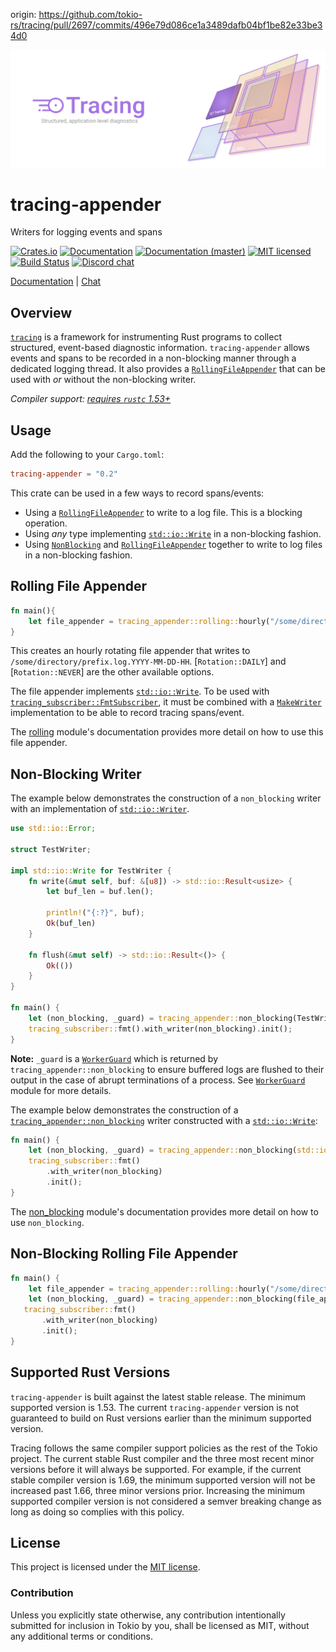 origin: https://github.com/tokio-rs/tracing/pull/2697/commits/496e79d086ce1a3489dafb04bf1be82e33be34d0


![Tracing — Structured, application-level diagnostics][splash]

[splash]: https://raw.githubusercontent.com/tokio-rs/tracing/master/assets/splash.svg

# tracing-appender

Writers for logging events and spans

[![Crates.io][crates-badge]][crates-url]
[![Documentation][docs-badge]][docs-url]
[![Documentation (master)][docs-master-badge]][docs-master-url]
[![MIT licensed][mit-badge]][mit-url]
[![Build Status][actions-badge]][actions-url]
[![Discord chat][discord-badge]][discord-url]

[Documentation][docs-url] | [Chat][discord-url]

[crates-badge]: https://img.shields.io/crates/v/tracing-appender.svg
[crates-url]: https://crates.io/crates/tracing-appender/0.1.1
[docs-badge]: https://docs.rs/tracing-appender/badge.svg
[docs-url]: https://docs.rs/tracing-appender/0.1.1
[docs-master-badge]: https://img.shields.io/badge/docs-master-blue
[docs-master-url]: https://tracing.rs/tracing-appender
[mit-badge]: https://img.shields.io/badge/license-MIT-blue.svg
[mit-url]: ../LICENSE
[actions-badge]: https://github.com/tokio-rs/tracing/workflows/CI/badge.svg
[actions-url]:https://github.com/tokio-rs/tracing/actions?query=workflow%3ACI
[discord-badge]: https://img.shields.io/discord/500028886025895936?logo=discord&label=discord&logoColor=white
[discord-url]: https://discord.gg/EeF3cQw

## Overview

[`tracing`][tracing] is a framework for instrumenting Rust programs to 
collect structured, event-based diagnostic information. `tracing-appender` 
allows events and spans to be recorded in a non-blocking manner through a 
dedicated logging thread. It also provides a [`RollingFileAppender`][file_appender] 
that can be used with _or_ without the non-blocking writer.

*Compiler support: [requires `rustc` 1.53+][msrv]*

[msrv]: #supported-rust-versions

## Usage

Add the following to your `Cargo.toml`:
```toml
tracing-appender = "0.2"
```

This crate can be used in a few ways to record spans/events:
 - Using a [`RollingFileAppender`][file_appender] to write to a log file. 
 This is a blocking operation.
 - Using *any* type implementing [`std::io::Write`][write] in a 
 non-blocking fashion.
 - Using [`NonBlocking`][non_blocking] and [`RollingFileAppender`][file_appender] 
 together to write to log files in a non-blocking fashion.

## Rolling File Appender

```rust
fn main(){
    let file_appender = tracing_appender::rolling::hourly("/some/directory", "prefix.log");
}
```
This creates an hourly rotating file appender that writes to 
`/some/directory/prefix.log.YYYY-MM-DD-HH`. [`Rotation::DAILY`] and 
[`Rotation::NEVER`] are the other available options.

The file appender implements [`std::io::Write`][write]. To be used with 
[`tracing_subscriber::FmtSubscriber`][fmt_subscriber], it must be combined 
with a [`MakeWriter`][make_writer] implementation to be able to record 
tracing spans/event.

The [rolling] module's documentation provides more detail on how to use 
this file appender.

## Non-Blocking Writer
The example below demonstrates the construction of a `non_blocking` writer 
with an implementation of [`std::io::Writer`][write].

```rust
use std::io::Error;

struct TestWriter;

impl std::io::Write for TestWriter {
    fn write(&mut self, buf: &[u8]) -> std::io::Result<usize> {
        let buf_len = buf.len();
    
        println!("{:?}", buf);
        Ok(buf_len)
    }

    fn flush(&mut self) -> std::io::Result<()> {
        Ok(())
    }
}

fn main() {
    let (non_blocking, _guard) = tracing_appender::non_blocking(TestWriter);
    tracing_subscriber::fmt().with_writer(non_blocking).init();
}
```
**Note:** `_guard` is a [`WorkerGuard`][guard] which is returned by 
`tracing_appender::non_blocking` to ensure buffered logs are flushed to 
their output in the case of abrupt terminations of a process. See 
[`WorkerGuard`][guard] module for more details.

The example below demonstrates the construction of a 
[`tracing_appender::non_blocking`][non_blocking] writer constructed with 
a [`std::io::Write`][write]:

```rust
fn main() {
    let (non_blocking, _guard) = tracing_appender::non_blocking(std::io::stdout());
    tracing_subscriber::fmt()
        .with_writer(non_blocking)
        .init();
}
```

The [non_blocking] module's documentation provides more detail on how to 
use `non_blocking`.

## Non-Blocking Rolling File Appender

```rust
fn main() {
    let file_appender = tracing_appender::rolling::hourly("/some/directory", "prefix.log");
    let (non_blocking, _guard) = tracing_appender::non_blocking(file_appender);
   tracing_subscriber::fmt()
       .with_writer(non_blocking)
       .init();
}
```

[tracing]: https://docs.rs/tracing/latest/tracing/
[make_writer]: https://docs.rs/tracing-subscriber/latest/tracing_subscriber/fmt/trait.MakeWriter.html
[write]: https://doc.rust-lang.org/std/io/trait.Write.html
[non_blocking]: https://docs.rs/tracing-appender/latest/tracing_appender/non_blocking/index.html
[rolling]: https://docs.rs/tracing-appender/latest/tracing_appender/rolling/index.html
[guard]: https://docs.rs/tracing-appender/latest/tracing_appender/non_blocking/struct.WorkerGuard.html
[file_appender]: https://docs.rs/tracing-appender/latest/tracing_appender/rolling/struct.RollingFileAppender.html
[fmt_subscriber]: https://docs.rs/tracing-subscriber/latest/tracing_subscriber/fmt/struct.Subscriber.html

## Supported Rust Versions

`tracing-appender` is built against the latest stable release. The minimum supported
version is 1.53. The current `tracing-appender` version is not guaranteed to build on
Rust versions earlier than the minimum supported version.

Tracing follows the same compiler support policies as the rest of the Tokio
project. The current stable Rust compiler and the three most recent minor
versions before it will always be supported. For example, if the current
stable compiler version is 1.69, the minimum supported version will not be
increased past 1.66, three minor versions prior. Increasing the minimum
supported compiler version is not considered a semver breaking change as
long as doing so complies with this policy.

## License

This project is licensed under the [MIT license](../LICENSE).

### Contribution

Unless you explicitly state otherwise, any contribution intentionally submitted
for inclusion in Tokio by you, shall be licensed as MIT, without any additional
terms or conditions.
